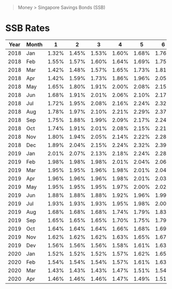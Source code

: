 > Money > Singapore Savings Bonds (SSB)

# SSB Rates

| Year | Month | 1 | 2 | 3 | 4 | 5 | 6 | 7 | 8 | 9 | 10 |
| --- | --- | --- | --- | --- | --- | --- | --- | --- | --- | --- | --- |
| 2018 | Jan | 1.32% | 1.45% | 1.53% | 1.60% | 1.68% | 1.76% | 1.85% | 1.95% | 2.04% | 2.13% |
| 2018 | Feb | 1.55% | 1.57% | 1.60% | 1.64% | 1.69% | 1.75% | 1.82% | 1.89% | 1.97% | 2.04% |
| 2018 | Mar | 1.42% | 1.48% | 1.57% | 1.65% | 1.73% | 1.81% | 1.89% | 1.96% | 2.04% | 2.11% |
| 2018 | Apr | 1.42% | 1.59% | 1.73% | 1.86% | 1.96% | 2.05% | 2.12% | 2.19% | 2.25% | 2.31% |
| 2018 | May | 1.65% | 1.80% | 1.91% | 2.00% | 2.08% | 2.15% | 2.21% | 2.27% | 2.33% | 2.39% |
| 2018 | Jun | 1.68% | 1.91% | 2.01% | 2.06% | 2.10% | 2.17% | 2.24% | 2.30% | 2.37% | 2.43% |
| 2018 | Jul | 1.72% | 1.95% | 2.08% | 2.16% | 2.24% | 2.32% | 2.40% | 2.48% | 2.55% | 2.63% |
| 2018 | Aug | 1.78% | 1.97% | 2.10% | 2.21% | 2.29% | 2.37% | 2.43% | 2.48% | 2.52% | 2.57% |
| 2018 | Sep | 1.75% | 1.88% | 1.99% | 2.09% | 2.17% | 2.24% | 2.29% | 2.34% | 2.39% | 2.44% |
| 2018 | Oct | 1.74% | 1.91% | 2.01% | 2.08% | 2.15% | 2.21% | 2.27% | 2.32% | 2.37% | 2.42% |
| 2018 | Nov | 1.80% | 1.94% | 2.05% | 2.14% | 2.22% | 2.28% | 2.34% | 2.38% | 2.43% | 2.48% |
| 2018 | Dec | 1.89% | 2.04% | 2.15% | 2.24% | 2.32% | 2.39% | 2.44% | 2.48% | 2.52% | 2.57% |
| 2019 | Jan | 2.01% | 2.07% | 2.13% | 2.18% | 2.24% | 2.28% | 2.33% | 2.37% | 2.41% | 2.45% |
| 2019 | Feb | 1.98% | 1.98% | 1.98% | 2.01% | 2.04% | 2.06% | 2.10% | 2.13% | 2.16% | 2.20% |
| 2019 | Mar | 1.95% | 1.95% | 1.96% | 1.98% | 2.01% | 2.04% | 2.07% | 2.11% | 2.15% | 2.18% |
| 2019 | Apr | 1.96% | 1.96% | 1.96% | 1.98% | 2.01% | 2.03% | 2.06% | 2.10% | 2.13% | 2.16% |
| 2019 | May | 1.95% | 1.95% | 1.95% | 1.97% | 2.00% | 2.02% | 2.06% | 2.09% | 2.12% | 2.16% |
| 2019 | Jun | 1.88% | 1.88% | 1.88% | 1.92% | 1.96% | 1.99% | 2.02% | 2.06% | 2.09% | 2.13% |
| 2019 | Jul | 1.93% | 1.93% | 1.93% | 1.95% | 1.98% | 2.00% | 2.04% | 2.08% | 2.12% | 2.16% |
| 2019 | Aug | 1.68% | 1.68% | 1.68% | 1.74% | 1.79% | 1.83% | 1.87% | 1.92% | 1.96% | 2.01% |
| 2019 | Sep | 1.65% | 1.65% | 1.65% | 1.70% | 1.75% | 1.79% | 1.82% | 1.87% | 1.91% | 1.95% |
| 2019 | Oct | 1.64% | 1.64% | 1.64% | 1.66% | 1.68% | 1.69% | 1.71% | 1.72% | 1.74% | 1.75% |
| 2019 | Nov | 1.62% | 1.62% | 1.62% | 1.63% | 1.65% | 1.67% | 1.68% | 1.70% | 1.72% | 1.74% |
| 2019 | Dev | 1.56% | 1.56% | 1.56% | 1.58% | 1.61% | 1.63% | 1.65% | 1.67% | 1.69% | 1.71% |
| 2020 | Jan | 1.52% | 1.52% | 1.52% | 1.57% | 1.62% | 1.65% | 1.68% | 1.71% | 1.74% | 1.76% |
| 2020 | Feb | 1.54% | 1.54% | 1.54% | 1.57% | 1.61% | 1.63% | 1.66% | 1.69% | 1.72% | 1.75% |
| 2020 | Mar | 1.43% | 1.43% | 1.43% | 1.47% | 1.51% | 1.54% | 1.58% | 1.62% | 1.67% | 1.71% |
| 2020 | Apr | 1.46% | 1.46% | 1.46% | 1.47% | 1.49% | 1.51% | 1.54% | 1.57% | 1.60% | 1.63% |
